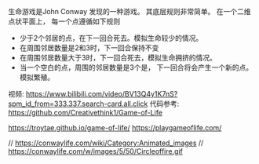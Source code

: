 生命游戏是John Conway 发现的一种游戏。 其底层规则非常简单。 在一个二维点状平面上， 每一个点遵循如下规则

* 少于2个邻居的点，在下一回合死去。模拟生命较少的情况。
* 在周围邻居数量是2和3时，下一回合保持不变
* 在周围邻居数量大于3时，下一回合死去，模拟生命拥挤的情况。
* 当一个空白的点，周围的邻居数量是3个是， 下一回合将会产生一个新的点。模拟繁殖。


视频: https://www.bilibili.com/video/BV13Q4y1K7nS?spm_id_from=333.337.search-card.all.click
代码参考: https://github.com/Creativethink1/Game-of-Life


https://troytae.github.io/game-of-life/
https://playgameoflife.com/


// https://conwaylife.com/wiki/Category:Animated_images
// https://conwaylife.com/w/images/5/50/Circleoffire.gif